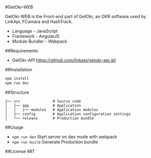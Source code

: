 #GetOkr-WEB

GetOkr-WEB is the Front-end part of GetOkr, an OKR software used by LinkApi, FCamara and HashTrack.

* Language - JavaScript
* Framework - AngularJS
* Module Bundler - Webpack

##Requirements
* GetOkr-API https://github.com/linkapi/getokr-api.git

##Installation
```bash
npm install
npm run dev
```

##Structure
```
├── src               # Source code
│   ├── app           # Application
│   │   ├── modules   # Application modules
│   ├── config        # Application configuration settings
│   └── release       # Production bundle
```

##Usage
* `npm run dev`  Start server on dev mode with webpack
* `npm run build` Generate Production bundle

##License
MIT